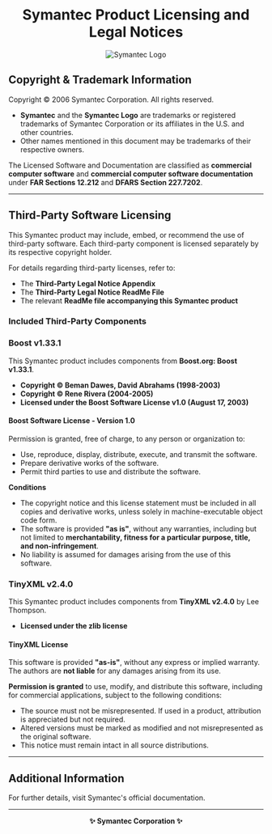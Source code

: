 <h1 align="center"> Symantec Product Licensing and Legal Notices </h1>

<p align="center">
  <img src="https://media.licdn.com/dms/image/v2/C4D0BAQGpmHLo8p8Jmw/company-logo_200_200/company-logo_200_200/0/1630551947932/messagelabs_logo?e=2147483647&v=beta&t=UPtFK7rEcN_mxIpddih7PJRKqFqYoR1af6f6x4NqOI0" alt="Symantec Logo">
</p>

## Copyright & Trademark Information

Copyright © 2006 Symantec Corporation. All rights reserved.

- **Symantec** and the **Symantec Logo** are trademarks or registered trademarks of Symantec Corporation or its affiliates in the U.S. and other countries.
- Other names mentioned in this document may be trademarks of their respective owners.

The Licensed Software and Documentation are classified as **commercial computer software** and **commercial computer software documentation** under **FAR Sections 12.212** and **DFARS Section 227.7202**.

---

## Third-Party Software Licensing

This Symantec product may include, embed, or recommend the use of third-party software. Each third-party component is licensed separately by its respective copyright holder.

For details regarding third-party licenses, refer to:
- The **Third-Party Legal Notice Appendix**
- The **Third-Party Legal Notice ReadMe File**
- The relevant **ReadMe file accompanying this Symantec product**

### Included Third-Party Components

### **Boost v1.33.1**

This Symantec product includes components from **Boost.org: Boost v1.33.1**.

- **Copyright © Beman Dawes, David Abrahams (1998-2003)**
- **Copyright © Rene Rivera (2004-2005)**
- **Licensed under the Boost Software License v1.0 (August 17, 2003)**

#### **Boost Software License - Version 1.0**

Permission is granted, free of charge, to any person or organization to:
- Use, reproduce, display, distribute, execute, and transmit the software.
- Prepare derivative works of the software.
- Permit third parties to use and distribute the software.

**Conditions**
- The copyright notice and this license statement must be included in all copies and derivative works, unless solely in machine-executable object code form.
- The software is provided **"as is"**, without any warranties, including but not limited to **merchantability, fitness for a particular purpose, title, and non-infringement**.
- No liability is assumed for damages arising from the use of this software.

### **TinyXML v2.4.0**

This Symantec product includes components from **TinyXML v2.4.0** by Lee Thompson.

- **Licensed under the zlib license**

#### **TinyXML License**

This software is provided **"as-is"**, without any express or implied warranty. The authors are **not liable** for any damages arising from its use.

**Permission is granted** to use, modify, and distribute this software, including for commercial applications, subject to the following conditions:

- The source must not be misrepresented. If used in a product, attribution is appreciated but not required.
- Altered versions must be marked as modified and not misrepresented as the original software.
- This notice must remain intact in all source distributions.

---

## Additional Information

For further details, visit Symantec's official documentation.

---

<p align="center">
  <b>✨ Symantec Corporation ✨</b>
</p>
